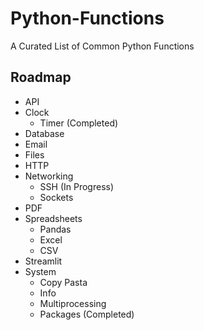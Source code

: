 # Python-Functions
A Curated List of Common Python Functions


[comment]: <> (## Table of Contents)
## Roadmap
- API
- Clock
    <ul>
        <li>Timer (Completed)</li>
    </ul>
- Database
- Email
- Files
- HTTP
- Networking
    <ul>
      <li>SSH (In Progress)</li>
      <li>Sockets</li>
    </ul>
- PDF
- Spreadsheets
    <ul>
      <li>Pandas</li>
      <li>Excel</li>
      <li>CSV</li>
    </ul>
- Streamlit 
- System
    <ul>
        <li>Copy Pasta</li>
        <li>Info</li>
        <li>Multiprocessing</li>
        <li>Packages (Completed)</li>
  </ul>




[comment]: <> (## About The Project)

[comment]: <> (### Built With)

[comment]: <> (# Getting Started)

[comment]: <> (## Prerequisites)

[comment]: <> (## Installation)

[comment]: <> (# Roadmap)

[comment]: <> (# Acknowledgements)
